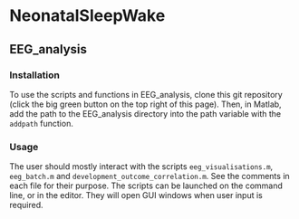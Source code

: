 # NeonatalSleepWake

## EEG_analysis

### Installation

To use the scripts and functions in EEG_analysis, clone this git repository (click the big green button on the top right of this page). Then, in Matlab, add the path to the EEG_analysis directory into the path variable with the `addpath` function.

### Usage

The user should mostly interact with the scripts `eeg_visualisations.m`, `eeg_batch.m` and `development_outcome_correlation.m`. See the comments in each file for their purpose. The scripts can be launched on the command line, or in the editor. They will open GUI windows when user input is required.